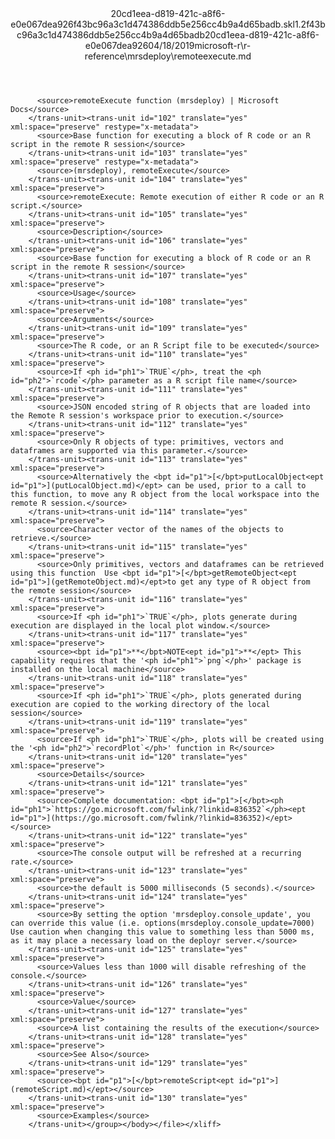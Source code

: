 <?xml version="1.0"?><xliff version="1.2" xmlns="urn:oasis:names:tc:xliff:document:1.2" xmlns:xsi="http://www.w3.org/2001/XMLSchema-instance" xsi:schemaLocation="urn:oasis:names:tc:xliff:document:1.2 xliff-core-1.2-transitional.xsd"><file datatype="xml" original="remoteexecute.md" source-language="en-US" target-language="en-US"><header><tool tool-id="mdxliff" tool-name="mdxliff" tool-version="1.0-d1654b2" tool-company="Microsoft" /><xliffext:skl_file_name xmlns:xliffext="urn:microsoft:content:schema:xliffextensions">20cd1eea-d819-421c-a8f6-e0e067dea926f43bc96a3c1d474386ddb5e256cc4b9a4d65badb.skl</xliffext:skl_file_name><xliffext:version xmlns:xliffext="urn:microsoft:content:schema:xliffextensions">1.2</xliffext:version><xliffext:ms.openlocfilehash xmlns:xliffext="urn:microsoft:content:schema:xliffextensions">f43bc96a3c1d474386ddb5e256cc4b9a4d65badb</xliffext:ms.openlocfilehash><xliffext:ms.sourcegitcommit xmlns:xliffext="urn:microsoft:content:schema:xliffextensions">20cd1eea-d819-421c-a8f6-e0e067dea926</xliffext:ms.sourcegitcommit><xliffext:ms.lasthandoff xmlns:xliffext="urn:microsoft:content:schema:xliffextensions">04/18/2019</xliffext:ms.lasthandoff><xliffext:ms.openlocfilepath xmlns:xliffext="urn:microsoft:content:schema:xliffextensions">microsoft-r\r-reference\mrsdeploy\remoteexecute.md</xliffext:ms.openlocfilepath></header><body><group id="content" extype="content"><trans-unit id="101" translate="yes" xml:space="preserve" restype="x-metadata">
          <source>remoteExecute function (mrsdeploy) | Microsoft Docs</source>
        </trans-unit><trans-unit id="102" translate="yes" xml:space="preserve" restype="x-metadata">
          <source>Base function for executing a block of R code or an R script in the remote R session</source>
        </trans-unit><trans-unit id="103" translate="yes" xml:space="preserve" restype="x-metadata">
          <source>(mrsdeploy), remoteExecute</source>
        </trans-unit><trans-unit id="104" translate="yes" xml:space="preserve">
          <source>remoteExecute: Remote execution of either R code or an R script.</source>
        </trans-unit><trans-unit id="105" translate="yes" xml:space="preserve">
          <source>Description</source>
        </trans-unit><trans-unit id="106" translate="yes" xml:space="preserve">
          <source>Base function for executing a block of R code or an R script in the remote R session</source>
        </trans-unit><trans-unit id="107" translate="yes" xml:space="preserve">
          <source>Usage</source>
        </trans-unit><trans-unit id="108" translate="yes" xml:space="preserve">
          <source>Arguments</source>
        </trans-unit><trans-unit id="109" translate="yes" xml:space="preserve">
          <source>The R code, or an R Script file to be executed</source>
        </trans-unit><trans-unit id="110" translate="yes" xml:space="preserve">
          <source>If <ph id="ph1">`TRUE`</ph>, treat the <ph id="ph2">`rcode`</ph> parameter as a R script file name</source>
        </trans-unit><trans-unit id="111" translate="yes" xml:space="preserve">
          <source>JSON encoded string of R objects that are loaded into the Remote R session's workspace prior to execution.</source>
        </trans-unit><trans-unit id="112" translate="yes" xml:space="preserve">
          <source>Only R objects of type: primitives, vectors and dataframes are supported via this parameter.</source>
        </trans-unit><trans-unit id="113" translate="yes" xml:space="preserve">
          <source>Alternatively the <bpt id="p1">[</bpt>putLocalObject<ept id="p1">](putLocalObject.md)</ept> can be used, prior to a call to this function, to move any R object from the local workspace into the  remote R session.</source>
        </trans-unit><trans-unit id="114" translate="yes" xml:space="preserve">
          <source>Character vector of the names of the objects to retrieve.</source>
        </trans-unit><trans-unit id="115" translate="yes" xml:space="preserve">
          <source>Only primitives, vectors and dataframes can be retrieved using this function  Use <bpt id="p1">[</bpt>getRemoteObject<ept id="p1">](getRemoteObject.md)</ept>to get any type of R object from the remote session</source>
        </trans-unit><trans-unit id="116" translate="yes" xml:space="preserve">
          <source>If <ph id="ph1">`TRUE`</ph>, plots generate during execution are displayed in the local plot window.</source>
        </trans-unit><trans-unit id="117" translate="yes" xml:space="preserve">
          <source><bpt id="p1">**</bpt>NOTE<ept id="p1">**</ept> This capability requires that the '<ph id="ph1">`png`</ph>' package is installed on the local machine</source>
        </trans-unit><trans-unit id="118" translate="yes" xml:space="preserve">
          <source>If <ph id="ph1">`TRUE`</ph>, plots generated during execution are copied to the working directory of the local session</source>
        </trans-unit><trans-unit id="119" translate="yes" xml:space="preserve">
          <source>If <ph id="ph1">`TRUE`</ph>, plots will be created using the '<ph id="ph2">`recordPlot`</ph>' function in R</source>
        </trans-unit><trans-unit id="120" translate="yes" xml:space="preserve">
          <source>Details</source>
        </trans-unit><trans-unit id="121" translate="yes" xml:space="preserve">
          <source>Complete documentation: <bpt id="p1">[</bpt><ph id="ph1">`https://go.microsoft.com/fwlink/?linkid=836352`</ph><ept id="p1">](https://go.microsoft.com/fwlink/?linkid=836352)</ept></source>
        </trans-unit><trans-unit id="122" translate="yes" xml:space="preserve">
          <source>The console output will be refreshed at a recurring rate.</source>
        </trans-unit><trans-unit id="123" translate="yes" xml:space="preserve">
          <source>the default is 5000 milliseconds (5 seconds).</source>
        </trans-unit><trans-unit id="124" translate="yes" xml:space="preserve">
          <source>By setting the option 'mrsdeploy.console_update', you can override this value (i.e. options(mrsdeploy.console_update=7000) Use caution when changing this value to something less than 5000 ms, as it may place a necessary load on the deployr server.</source>
        </trans-unit><trans-unit id="125" translate="yes" xml:space="preserve">
          <source>Values less than 1000 will disable refreshing of the console.</source>
        </trans-unit><trans-unit id="126" translate="yes" xml:space="preserve">
          <source>Value</source>
        </trans-unit><trans-unit id="127" translate="yes" xml:space="preserve">
          <source>A list containing the results of the execution</source>
        </trans-unit><trans-unit id="128" translate="yes" xml:space="preserve">
          <source>See Also</source>
        </trans-unit><trans-unit id="129" translate="yes" xml:space="preserve">
          <source><bpt id="p1">[</bpt>remoteScript<ept id="p1">](remoteScript.md)</ept></source>
        </trans-unit><trans-unit id="130" translate="yes" xml:space="preserve">
          <source>Examples</source>
        </trans-unit></group></body></file></xliff>